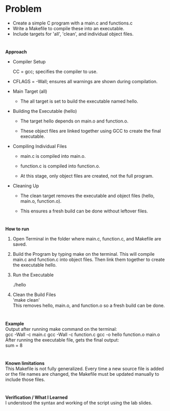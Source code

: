 # Problem
- Create a simple C program with a main.c and functions.c
- Write a Makefile to compile these into an executable.
- Include targets for 'all', 'clean', and individual object files.
#
**Approach**  

- Compiler Setup

    CC = gcc;  specifies the compiler to use.

-  CFLAGS = -Wall;  ensures all warnings are shown during compilation.

- Main Target (all)

   - The all target is set to build the executable named hello.

- Building the Executable (hello)

  - The target hello depends on main.o and function.o.

  - These object files are linked together using GCC to create the final executable.

- Compiling Individual Files

   - main.c is compiled into main.o.

   - function.c is compiled into function.o.

   - At this stage, only object files are created, not the full program.

- Cleaning Up

  - The clean target removes the executable and object files (hello, main.o, function.o).

  - This ensures a fresh build can be done without leftover files.
#
**How to run**
1. Open Terminal in the folder where main.c, function.c, and Makefile are saved.
2. Build the Program by typing make on the terminal.
  This will compile main.c and function.c into object files. Then link them together to create the executable hello. 
3. Run the Executable  

   ./hello
4. Clean the Build Files  
  'make clean'  
This removes hello, main.o, and function.o so a fresh build can be done.
#
**Example**  
Output after running make command on the terminal:  
gcc -Wall -c main.c
gcc -Wall -c function.c 
gcc -o hello function.o main.o  
After running the executable file, gets the final output:  
sum = 8  
#
**Known limitations**  
This Makefile is not fully generalized. Every time a new source file is added or the file names are changed, the Makefile must be updated manually to include those files.
#
**Verification / What I Learned**  
 I understood the syntax and working of the script using the lab slides.